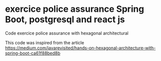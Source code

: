 # exercice police assurance Spring Boot, postgresql and react js
Code exercice police assurance with hexagonal architectural

This code was inspired from the article https://medium.com/javarevisited/hands-on-hexagonal-architecture-with-spring-boot-ca61f88bed8b

